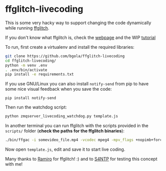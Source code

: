 ffglitch-livecoding
===================

This is some very hacky way to support changing the code dynamically while running [ffglitch](https://github.com/ramiropolla/ffglitch-core/).

If you don't know what ffglitch is, check the [webpage](https://ffglitch.org/) and the WIP [tutorial](https://github.com/ramiropolla/ffglitch-scripts/tree/main/tutorial)

To run, first create a virtualenv and install the required libraries:

```bash
git clone https://github.com/bgola/ffglitch-livecoding
cd ffglitch-livecoding/
python -m venv .env
. .env/bin/activate
pip install -e requirements.txt
```

If you use GNU/Linux you can also install `notify-send` from pip to have some nice visual feedback when you save the code:

`pip install notify-send`

Then run the watchdog script:

```bash
python zmqserver_livecoding_watchdog.py template.js
```

In another terminal you can run ffglitch with the scripts provided in the `scripts/` folder (**check the paths for the ffglitch binaries**):

```bash
./bin/ffgac -i somevideo_file.mp4 -vcodec mpeg4 -mpv_flags +nopimb+forcemv -qscale:v 1 -t 1050 -fcode 5 -g max -sc_threshold max -mb_type_script scripts/mb_type_func.js -f rawvideo pipe: | ./bin/fflive -i pipe: -s scripts/livecoding.js
```

Now open `template.js`, edit and save it to start live coding.

Many thanks to [Ramiro](https://github.com/ramiropolla/) for ffglitch! :)
and to [S4NTP](https://s4ntp.org) for testing this concept with me! 
